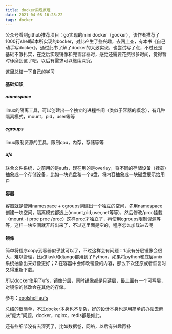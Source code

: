 ```yaml
---
title: docker实现原理
date: 2021-04-08 16:28:22
tags: docker
---
```


公众号看到github推荐项目：go实现的mini docker（gocker），该作者推荐了1000行shell脚本所实现的bocker，对此产生了些兴趣，去网上查，有本书《自己动手写docker》，通过此书了解了docker的大致实现，也尝试写了点，不过还是基础不够扎实，在之后实现镜像和完善容器时，感觉还需要花费很多时间，觉得暂时琢磨到这了吧，以后有需求可以继续深究。

这里总结一下自己的学习



#### 基础知识

##### namespace

linux的隔离工具，可以创建出一个独立的进程空间（类似于容器的概念），有几种隔离模式，mount，pid，user等等

##### cgroups

linux限制资源的工具，限制cpu，内存，存储等等

##### ufs

联合文件系统，之前用的是aufs，现在用的是overlay，将不同的存储设备（挂载）抽象成一个存储设备，比如一块光盘和一个u盘，将内容抽象成一块磁盘展示给用户



#### 容器

容器就是使用namespace + cgroups创建出一个独立的空间，先用namespace创建一块空间，隔离模式都选上(mount,pid,user,net等等)，然后修改/proc挂载（mount -t proc proc /proc）这样proc才独立了，再使用cgroups限制资源等等，这样一块空间就开辟出来了，不过这里面是空的，程序怎么加载进去呢



#### 镜像

简单将程序copy到容器似乎就可以了，不过这样会有问题：1.没有分层镜像会很大，难以管理，比如flask和django都用到了Python，如果将python和底层unix系统抽象出来好像更好；2.在容器中会修改镜像的内容，那么下次还原或者恢复时又得重新下载。

所以docker使用了ufs，镜像分层，同时镜像都是只读层，最上面有一个可写层，对镜像的修改会在其他的存储。

参考：[coolshell aufs](https://coolshell.cn/articles/17061.html)



总结的很简单，不过docker本身也不复杂，好的设计本身也是用简单的办法去解决“庞大”问题，docker，nginx，redis都是如此。

还有些细节没有去深究了，比如数据卷，网络，以后有兴趣再补